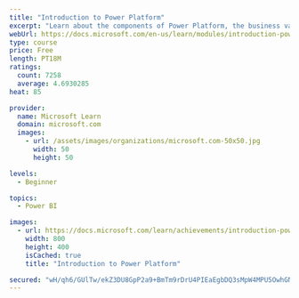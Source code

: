 ```yaml
---
title: "Introduction to Power Platform"
excerpt: "Learn about the components of Power Platform, the business value for customers, and security of the technology."
webUrl: https://docs.microsoft.com/en-us/learn/modules/introduction-power-platform/
type: course
price: Free
length: PT18M
ratings:
  count: 7258
  average: 4.6930285
heat: 85

provider:
  name: Microsoft Learn
  domain: microsoft.com
  images:
    - url: /assets/images/organizations/microsoft.com-50x50.jpg
      width: 50
      height: 50

levels:
  - Beginner

topics:
  - Power BI

images:
  - url: https://docs.microsoft.com/learn/achievements/introduction-power-platform-social.png
    width: 800
    height: 400
    isCached: true
    title: "Introduction to Power Platform"

secured: "wH/qh6/GUlTw/ekZ3DU8GpP2a9+BmTm9rDrU4PIEaEgbDQ3sMpW4MPU5OwhGNkkpiCE+yMq3Ew4vesxay6uC6Zcnzx4fJC0UWgg4S9RDnAEuhuQiCcTynBExfdHyb4SwzWjIPiLOJB6ChFSmMLpNnH6yz/FS0vBT6VkxcsBGy9Bx5ZXTZqLWgf4Kh9n7d9sUJjogf6EUnpi8v7Yr17HRebVXJFVecaaYIn51DB/0hwg3y/Xc5WnqeqB6gJ9chwFZXdW/G33vCaY5ELsxkN3PPXUG3YpNAwz9XhQ8pKNfxigPL6DFLia2gJY466gBBpkplIAKZ0A6Lg7ud5ObvwG/97vNX0+Rwr+5yZwREfZ5gp4NZETINcfxvQDhZ9Jy3H2+eha0U94H7s0WH672Gc+Lnw==;J/vXlZIyK2FxrntlZkMgJQ=="
---
```



